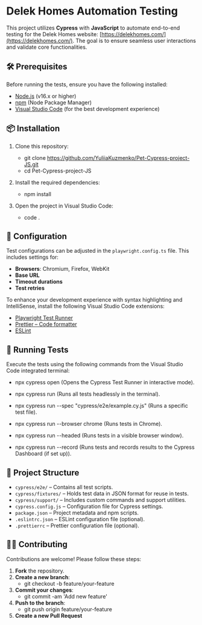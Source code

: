 # Delek Homes Automation Testing

This project utilizes **Cypress** with **JavaScript** to automate end-to-end testing for the Delek Homes website: [https://delekhomes.com/](https://delekhomes.com/). The goal is to ensure seamless user interactions and validate core functionalities.

## 🛠️ Prerequisites

Before running the tests, ensure you have the following installed:

- [Node.js](https://nodejs.org/) (v16.x or higher)
- [npm](https://www.npmjs.com/) (Node Package Manager)
- [Visual Studio Code](https://code.visualstudio.com/) (for the best development experience)

## 📦 Installation

1. Clone this repository:
   - git clone https://github.com/YuliiaKuzmenko/Pet-Cypress-project-JS.git
   - cd Pet-Cypress-project-JS

2. Install the required dependencies:
    - npm install

3. Open the project in Visual Studio Code:
    - code .

## 🔧 Configuration
Test configurations can be adjusted in the `playwright.config.ts` file. This includes settings for:

- **Browsers**: Chromium, Firefox, WebKit
- **Base URL**
- **Timeout durations**
- **Test retries**

To enhance your development experience with syntax highlighting and IntelliSense, install the following Visual Studio Code extensions:

- [Playwright Test Runner](https://marketplace.visualstudio.com/items?itemName=ms-playwright.playwright)
- [Prettier – Code formatter](https://marketplace.visualstudio.com/items?itemName=esbenp.prettier-vscode)
- [ESLint](https://marketplace.visualstudio.com/items?itemName=dbaeumer.vscode-eslint)

## 🧪 Running Tests

Execute the tests using the following commands from the Visual Studio Code integrated terminal:

- npx cypress open (Opens the Cypress Test Runner in interactive mode).

- npx cypress run (Runs all tests headlessly in the terminal).

- npx cypress run --spec "cypress/e2e/example.cy.js" (Runs a specific test file).

- npx cypress run --browser chrome (Runs tests in Chrome).

- npx cypress run --headed (Runs tests in a visible browser window).

- npx cypress run --record (Runs tests and records results to the Cypress Dashboard (if set up)).

## 📁 Project Structure

- `cypress/e2e/` – Contains all test scripts.
- `cypress/fixtures/` – Holds test data in JSON format for reuse in tests.
- `cypress/support/` – Includes custom commands and support utilities.
- `cypress.config.js` – Configuration file for Cypress settings.
- `package.json` – Project metadata and npm scripts.
- `.eslintrc.json` – ESLint configuration file (optional).
- `.prettierrc` – Prettier configuration file (optional).

## 🧑‍💻 Contributing

Contributions are welcome! Please follow these steps:
1. **Fork** the repository.
2. **Create a new branch**:
   - git checkout -b feature/your-feature
3. **Commit your changes**:
   - git commit -am 'Add new feature'
4. **Push to the branch**:
   - git push origin feature/your-feature
5. **Create a new Pull Request**

